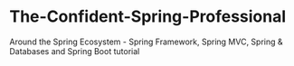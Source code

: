 # The-Confident-Spring-Professional
  Around the Spring Ecosystem - Spring Framework, Spring MVC, Spring & Databases and Spring Boot tutorial
